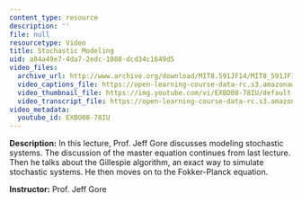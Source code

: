```yaml
---
content_type: resource
description: ''
file: null
resourcetype: Video
title: Stochastic Modeling
uid: a84a49e7-4da7-2edc-1088-dcd34c1649d5
video_files:
  archive_url: http://www.archive.org/download/MIT8.591JF14/MIT8_591JF14_lec10_300k.mp4
  video_captions_file: https://open-learning-course-data-rc.s3.amazonaws.com/8-591j-systems-biology-fall-2014/56ae685b711658d0aadbd3a29161c00f_EXBO08-78IU.vtt
  video_thumbnail_file: https://img.youtube.com/vi/EXBO08-78IU/default.jpg
  video_transcript_file: https://open-learning-course-data-rc.s3.amazonaws.com/8-591j-systems-biology-fall-2014/7b1cc0c5e4ed2aebca0c3cd32a7736a4_EXBO08-78IU.pdf
video_metadata:
  youtube_id: EXBO08-78IU
---
```


**Description:** In this lecture, Prof. Jeff Gore discusses modeling stochastic systems. The discussion of the master equation continues from last lecture. Then he talks about the Gillespie algorithm, an exact way to simulate stochastic systems. He then moves on to the Fokker-Planck equation.

**Instructor:** Prof. Jeff Gore